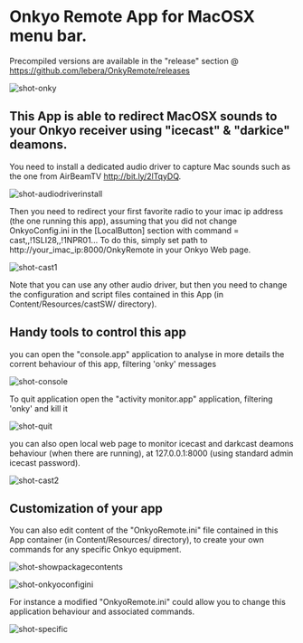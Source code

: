 # Onkyo Remote App for MacOSX menu bar.

Precompiled versions are available in the "release" section @ https://github.com/lebera/OnkyRemote/releases

![shot-onky](https://user-images.githubusercontent.com/36587077/36996223-8409cb9a-20b6-11e8-846d-71fe6d41314a.jpg)


## This App is able to redirect MacOSX sounds to your Onkyo receiver using "icecast" & "darkice" deamons.

You need to install a dedicated audio driver to capture Mac sounds such as the one from AirBeamTV http://bit.ly/2lTqyDQ.

![shot-audiodriverinstall](https://user-images.githubusercontent.com/36587077/36996539-60277834-20b7-11e8-901e-f0f964d2253d.jpg)

Then you need to redirect your first favorite radio to your imac ip address (the one running this app), assuming that you did not change OnkyoConfig.ini in the [LocalButton] section with command = cast,,!1SLI28,,!1NPR01... To do this, simply set path to http://your_imac_ip:8000/OnkyRemote in your Onkyo Web page.

![shot-cast1](https://user-images.githubusercontent.com/36587077/36996756-dc7aca80-20b7-11e8-9cfc-3ea32e1d560b.jpg)

Note that you can use any other audio driver, but then you need to change the configuration and script files contained in this App (in Content/Resources/castSW/ directory).

## Handy tools to control this app

you can open the "console.app" application to analyse in more details the corrent behaviour of this app, filtering 'onky' messages

![shot-console](https://user-images.githubusercontent.com/36587077/36997242-4a96ca36-20b9-11e8-997b-aab39df68786.jpg)


To quit application open the "activity monitor.app" application, filtering 'onky' and kill it

![shot-quit](https://user-images.githubusercontent.com/36587077/37016075-c1b913de-210a-11e8-9ac7-b73c77ef22ae.jpg)


you can also open local web page to monitor icecast and darkcast deamons behaviour (when there are running), at 127.0.0.1:8000 (using standard admin icecast password).

![shot-cast2](https://user-images.githubusercontent.com/36587077/36997275-5de221ee-20b9-11e8-8dd1-4c489cf97dcb.jpg)


## Customization of your app

You can also edit content of the "OnkyoRemote.ini" file contained in this App container (in Content/Resources/ directory), to create your own commands for any specific Onkyo equipment.

![shot-showpackagecontents](https://user-images.githubusercontent.com/36587077/36996473-3b5cc4c8-20b7-11e8-839b-a06940ed8a94.jpg)

![shot-onkyoconfigini](https://user-images.githubusercontent.com/36587077/36996618-85776c3e-20b7-11e8-924f-d37d71eb564f.jpg)

For instance a modified "OnkyoRemote.ini" could allow you to change this application behaviour and associated commands.

![shot-specific](https://user-images.githubusercontent.com/36587077/36997327-989c49b8-20b9-11e8-8be0-7e301ad55614.jpg)

